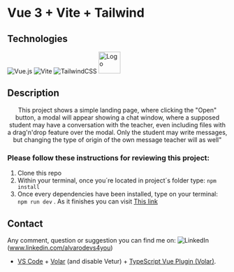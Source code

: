 # Vue 3 + Vite + Tailwind

## Technologies

![Vue.js](https://img.shields.io/badge/vuejs-%2335495e.svg?style=for-the-badge&logo=vuedotjs&logoColor=%234FC08D)
![Vite](https://img.shields.io/badge/vite-%23646CFF.svg?style=for-the-badge&logo=vite&logoColor=white)
![TailwindCSS](https://img.shields.io/badge/tailwindcss-%2338B2AC.svg?style=for-the-badge&logo=tailwind-css&logoColor=white)
<img src="https://pinia.vuejs.org/logo.svg" alt="Logo" width=50 height=50>

## Description
<p align="center" >
This project shows a simple landing page, where clicking the "Open" button, a modal will appear showing a chat window, where a supposed student may have a       conversation with the teacher, even including files with a drag'n'drop feature over the modal. Only the student may write messages, but changing the type of origin of the own message teacher will as well"
</p>

### Please follow these instructions for reviewing this project:

1. Clone this repo
2. Within your terminal, once you´re located in project´s folder type: `npm install`
3. Once every dependencies have been installed, type on your terminal: `npm run dev` . As it finishes you can visit [This link](http://127.0.0.1:5173/)

## Contact
Any comment, question or suggestion you can find me on: 
![LinkedIn](https://img.shields.io/badge/linkedin-%230077B5.svg?style=for-the-badge&logo=linkedin&logoColor=white)(www.linkedin.com/alvarodevs4you)

- [VS Code](https://code.visualstudio.com/) + [Volar](https://marketplace.visualstudio.com/items?itemName=Vue.volar) (and disable Vetur) + [TypeScript Vue Plugin (Volar)](https://marketplace.visualstudio.com/items?itemName=Vue.vscode-typescript-vue-plugin).
